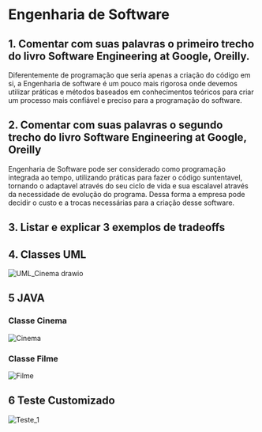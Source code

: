 # Engenharia de Software
## 1. Comentar com suas palavras o primeiro trecho do livro Software Engineering at Google, Oreilly.
Diferentemente de programação que seria apenas a criação do código em si, a Engenharia de software é um pouco mais rigorosa onde devemos utilizar práticas e métodos baseados em conhecimentos teóricos para criar um processo mais confiável e preciso para a programação do software.

## 2. Comentar com suas palavras o segundo trecho do livro Software Engineering at Google, Oreilly

Engenharia de Software pode ser considerado como programação integrada ao tempo, utilizando práticas para fazer o código suntentavel, tornando o  adaptavel através do seu ciclo de vida e sua escalavel através da necessidade de  evolução do programa. Dessa forma a empresa pode decidir o custo e a trocas necessárias para a criação desse software.


## 3. Listar e explicar 3 exemplos de tradeoffs

## 4. Classes UML

![UML_Cinema drawio](https://github.com/user-attachments/assets/47e09e50-0d12-4eef-8d26-c47756a6bef1)


## 5 JAVA
### Classe Cinema


![Cinema](https://github.com/user-attachments/assets/b891af4d-af35-4d86-b37b-354c70af7aa1)

### Classe Filme
![Filme](https://github.com/user-attachments/assets/d1563138-093a-437c-bf55-8eb1332b3799)

## 6 Teste Customizado

![Teste_1](https://github.com/user-attachments/assets/11809d96-e81a-4a87-9be0-ffcb15e97638)

